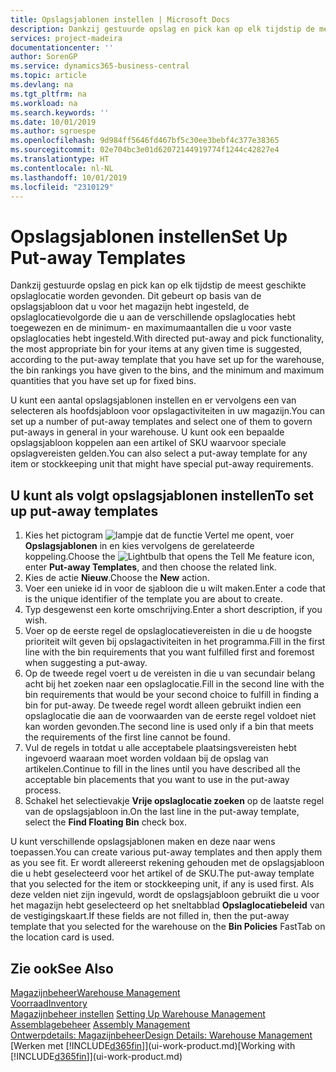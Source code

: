 ```yaml
---
title: Opslagsjablonen instellen | Microsoft Docs
description: Dankzij gestuurde opslag en pick kan op elk tijdstip de meest geschikte opslaglocatie worden gevonden. Dit gebeurt op basis van de opslagsjabloon dat u voor het magazijn hebt ingesteld, de opslaglocatievolgorde die u aan de verschillende opslaglocaties hebt toegewezen en de minimum- en maximumaantallen die u voor vaste opslaglocaties hebt ingesteld.
services: project-madeira
documentationcenter: ''
author: SorenGP
ms.service: dynamics365-business-central
ms.topic: article
ms.devlang: na
ms.tgt_pltfrm: na
ms.workload: na
ms.search.keywords: ''
ms.date: 10/01/2019
ms.author: sgroespe
ms.openlocfilehash: 9d984ff5646fd467bf5c30ee3bebf4c377e38365
ms.sourcegitcommit: 02e704bc3e01d62072144919774f1244c42827e4
ms.translationtype: HT
ms.contentlocale: nl-NL
ms.lasthandoff: 10/01/2019
ms.locfileid: "2310129"
---
```

# <a name="set-up-put-away-templates"></a><span data-ttu-id="ea3d8-103">Opslagsjablonen instellen</span><span class="sxs-lookup"><span data-stu-id="ea3d8-103">Set Up Put-away Templates</span></span>
<span data-ttu-id="ea3d8-104">Dankzij gestuurde opslag en pick kan op elk tijdstip de meest geschikte opslaglocatie worden gevonden. Dit gebeurt op basis van de opslagsjabloon dat u voor het magazijn hebt ingesteld, de opslaglocatievolgorde die u aan de verschillende opslaglocaties hebt toegewezen en de minimum- en maximumaantallen die u voor vaste opslaglocaties hebt ingesteld.</span><span class="sxs-lookup"><span data-stu-id="ea3d8-104">With directed put-away and pick functionality, the most appropriate bin for your items at any given time is suggested, according to the put-away template that you have set up for the warehouse, the bin rankings you have given to the bins, and the minimum and maximum quantities that you have set up for fixed bins.</span></span>  

<span data-ttu-id="ea3d8-105">U kunt een aantal opslagsjablonen instellen en er vervolgens een van selecteren als hoofdsjabloon voor opslagactiviteiten in uw magazijn.</span><span class="sxs-lookup"><span data-stu-id="ea3d8-105">You can set up a number of put-away templates and select one of them to govern put-aways in general in your warehouse.</span></span> <span data-ttu-id="ea3d8-106">U kunt ook een bepaalde opslagsjabloon koppelen aan een artikel of SKU waarvoor speciale opslagvereisten gelden.</span><span class="sxs-lookup"><span data-stu-id="ea3d8-106">You can also select a put-away template for any item or stockkeeping unit that might have special put-away requirements.</span></span>  

## <a name="to-set-up-put-away-templates"></a><span data-ttu-id="ea3d8-107">U kunt als volgt opslagsjablonen instellen</span><span class="sxs-lookup"><span data-stu-id="ea3d8-107">To set up put-away templates</span></span>  
1.  <span data-ttu-id="ea3d8-108">Kies het pictogram ![lampje dat de functie Vertel me opent](media/ui-search/search_small.png "Vertel me wat u wilt doen"), voer **Opslagsjablonen** in en kies vervolgens de gerelateerde koppeling.</span><span class="sxs-lookup"><span data-stu-id="ea3d8-108">Choose the ![Lightbulb that opens the Tell Me feature](media/ui-search/search_small.png "Tell me what you want to do") icon, enter **Put-away Templates**, and then choose the related link.</span></span>  
2.  <span data-ttu-id="ea3d8-109">Kies de actie **Nieuw**.</span><span class="sxs-lookup"><span data-stu-id="ea3d8-109">Choose the **New** action.</span></span>  
3.  <span data-ttu-id="ea3d8-110">Voer een unieke id in voor de sjabloon die u wilt maken.</span><span class="sxs-lookup"><span data-stu-id="ea3d8-110">Enter a code that is the unique identifier of the template you are about to create.</span></span>  
4.  <span data-ttu-id="ea3d8-111">Typ desgewenst een korte omschrijving.</span><span class="sxs-lookup"><span data-stu-id="ea3d8-111">Enter a short description, if you wish.</span></span>  
5.  <span data-ttu-id="ea3d8-112">Voer op de eerste regel de opslaglocatievereisten in die u de hoogste prioriteit wilt geven bij opslagactiviteiten in het programma.</span><span class="sxs-lookup"><span data-stu-id="ea3d8-112">Fill in the first line with the bin requirements that you want fulfilled first and foremost when suggesting a put-away.</span></span>  
6.  <span data-ttu-id="ea3d8-113">Op de tweede regel voert u de vereisten in die u van secundair belang acht bij het zoeken naar een opslaglocatie.</span><span class="sxs-lookup"><span data-stu-id="ea3d8-113">Fill in the second line with the bin requirements that would be your second choice to fulfill in finding a bin for put-away.</span></span> <span data-ttu-id="ea3d8-114">De tweede regel wordt alleen gebruikt indien een opslaglocatie die aan de voorwaarden van de eerste regel voldoet niet kan worden gevonden.</span><span class="sxs-lookup"><span data-stu-id="ea3d8-114">The second line is used only if a bin that meets the requirements of the first line cannot be found.</span></span>  
7.  <span data-ttu-id="ea3d8-115">Vul de regels in totdat u alle acceptabele plaatsingsvereisten hebt ingevoerd waaraan moet worden voldaan bij de opslag van artikelen.</span><span class="sxs-lookup"><span data-stu-id="ea3d8-115">Continue to fill in the lines until you have described all the acceptable bin placements that you want to use in the put-away process.</span></span>  
8.  <span data-ttu-id="ea3d8-116">Schakel het selectievakje **Vrije opslaglocatie zoeken** op de laatste regel van de opslagsjabloon in.</span><span class="sxs-lookup"><span data-stu-id="ea3d8-116">On the last line in the put-away template, select the **Find Floating Bin** check box.</span></span>  

<span data-ttu-id="ea3d8-117">U kunt verschillende opslagsjablonen maken en deze naar wens toepassen.</span><span class="sxs-lookup"><span data-stu-id="ea3d8-117">You can create various put-away templates and then apply them as you see fit.</span></span> <span data-ttu-id="ea3d8-118">Er wordt allereerst rekening gehouden met de opslagsjabloon die u hebt geselecteerd voor het artikel of de SKU.</span><span class="sxs-lookup"><span data-stu-id="ea3d8-118">The put-away template that you selected for the item or stockkeeping unit, if any is used first.</span></span> <span data-ttu-id="ea3d8-119">Als deze velden niet zijn ingevuld, wordt de opslagsjabloon gebruikt die u voor het magazijn hebt geselecteerd op het sneltabblad **Opslaglocatiebeleid** van de vestigingskaart.</span><span class="sxs-lookup"><span data-stu-id="ea3d8-119">If these fields are not filled in, then the put-away template that you selected for the warehouse on the **Bin Policies** FastTab on the location card is used.</span></span>  

## <a name="see-also"></a><span data-ttu-id="ea3d8-120">Zie ook</span><span class="sxs-lookup"><span data-stu-id="ea3d8-120">See Also</span></span>  
[<span data-ttu-id="ea3d8-121">Magazijnbeheer</span><span class="sxs-lookup"><span data-stu-id="ea3d8-121">Warehouse Management</span></span>](warehouse-manage-warehouse.md)  
[<span data-ttu-id="ea3d8-122">Voorraad</span><span class="sxs-lookup"><span data-stu-id="ea3d8-122">Inventory</span></span>](inventory-manage-inventory.md)  
<span data-ttu-id="ea3d8-123">[Magazijnbeheer instellen](warehouse-setup-warehouse.md)   </span><span class="sxs-lookup"><span data-stu-id="ea3d8-123">[Setting Up Warehouse Management](warehouse-setup-warehouse.md)   </span></span>  
<span data-ttu-id="ea3d8-124">[Assemblagebeheer](assembly-assemble-items.md)  </span><span class="sxs-lookup"><span data-stu-id="ea3d8-124">[Assembly Management](assembly-assemble-items.md)  </span></span>  
[<span data-ttu-id="ea3d8-125">Ontwerpdetails: Magazijnbeheer</span><span class="sxs-lookup"><span data-stu-id="ea3d8-125">Design Details: Warehouse Management</span></span>](design-details-warehouse-management.md)  
<span data-ttu-id="ea3d8-126">[Werken met [!INCLUDE[d365fin](includes/d365fin_md.md)]](ui-work-product.md)</span><span class="sxs-lookup"><span data-stu-id="ea3d8-126">[Working with [!INCLUDE[d365fin](includes/d365fin_md.md)]](ui-work-product.md)</span></span>
